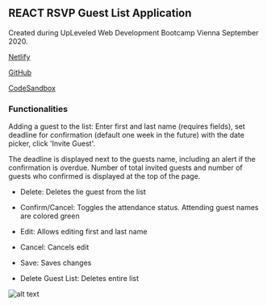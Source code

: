 ## REACT RSVP Guest List Application

Created during UpLeveled Web Development Bootcamp Vienna September 2020.

[Netlify](https://gallant-banach-d9e317.netlify.app)

[GitHub](https://github.com/thorinaboenke/guestlist)

[CodeSandbox](https://codesandbox.io/s/react-guest-list-gyml2)

### Functionalities

Adding a guest to the list:
Enter first and last name (requires fields), set deadline for confirmation (default one week in the future) with the date picker, click 'Invite Guest'.

The deadline is displayed next to the guests name, including an alert if the confirmation is overdue. Number of total invited guests and number of guests who confirmed is displayed at the top of the page.

- Delete: Deletes the guest from the list

- Confirm/Cancel: Toggles the attendance status. Attending guest names are colored green

- Edit: Allows editing first and last name

- Cancel: Cancels edit

- Save: Saves changes

- Delete Guest List: Deletes entire list

![alt text](https://github.com/thorinaboenke/guestlist/blob/master/src/images/Guestlist-screenshot.png)


